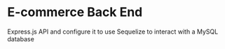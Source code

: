 # E-commerce Back End
 Express.js API and configure it to use Sequelize to interact with a MySQL database
